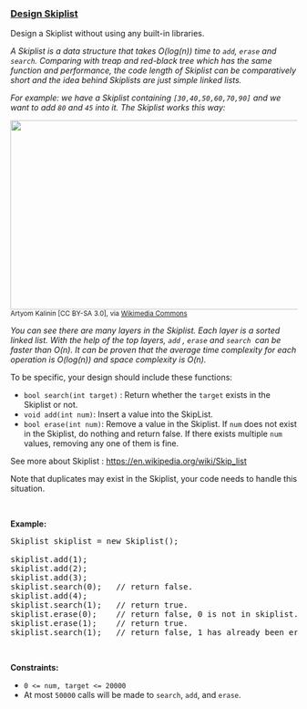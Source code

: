 ### [Design Skiplist](https://leetcode.com/problems/design-skiplist)

<p>Design a Skiplist without using any built-in libraries.</p>

<p><em>A Skiplist is a data structure that takes&nbsp;O(log(n)) time&nbsp;to <code>add</code>, <code>erase</code> and <code>search</code>. Comparing with treap and red-black tree which has the same function and performance, the code length of Skiplist can be&nbsp;comparatively short and the idea behind Skiplists are just simple linked lists.</em></p>

<p><em>For example:&nbsp;we have a Skiplist containing <code>[30,40,50,60,70,90]</code> and we want to add <code>80</code> and <code>45</code> into it. The&nbsp;Skiplist works this way:</em></p>

<p><img alt="" src="https://assets.leetcode.com/uploads/2019/09/27/1506_skiplist.gif" style="width: 960px; height: 332px;" /><br />
<small>Artyom Kalinin [CC BY-SA 3.0], via <a href="https://commons.wikimedia.org/wiki/File:Skip_list_add_element-en.gif" target="_blank" title="Artyom Kalinin [CC BY-SA 3.0 (https://creativecommons.org/licenses/by-sa/3.0)], via Wikimedia Commons">Wikimedia Commons</a></small></p>

<p><em>You can see there are many layers in the Skiplist. Each layer is a sorted linked list. With the help of the top layers, <code>add</code>&nbsp;,&nbsp;<code>erase</code>&nbsp;and <code>search&nbsp;</code>can be faster than O(n).&nbsp;It can be proven&nbsp;that the average time complexity for each operation is O(log(n)) and space complexity is O(n).</em></p>

<p>To be specific, your design should include these functions:</p>

<ul>
	<li><code>bool search(int target)</code> : Return whether&nbsp;the <code>target</code> exists in the Skiplist&nbsp;or not.</li>
	<li><code>void add(int num)</code>:&nbsp;Insert a value into the SkipList.&nbsp;</li>
	<li><code>bool erase(int num)</code>: Remove a value in&nbsp;the Skiplist.&nbsp;If <code>num</code>&nbsp;does not exist in the Skiplist, do nothing and return false. If there exists multiple <code>num</code> values, removing&nbsp;any one of them is fine.</li>
</ul>

<p>See more about Skiplist :&nbsp;<a href="https://en.wikipedia.org/wiki/Skip_list" target="_blank">https://en.wikipedia.org/wiki/Skip_list</a></p>

<p>Note that duplicates may exist in the Skiplist, your code needs to handle this situation.</p>

<p>&nbsp;</p>

<p><b>Example:</b></p>

<pre>
Skiplist skiplist = new Skiplist();

skiplist.add(1);
skiplist.add(2);
skiplist.add(3);
skiplist.search(0);   // return false.
skiplist.add(4);
skiplist.search(1);   // return true.
skiplist.erase(0);    // return false, 0 is not in skiplist.
skiplist.erase(1);    // return true.
skiplist.search(1);   // return false, 1 has already been erased.</pre>

<p>&nbsp;</p>
<p><strong>Constraints:</strong></p>

<ul>
	<li><code>0 &lt;= num, target&nbsp;&lt;= 20000</code></li>
	<li>At most <code>50000</code>&nbsp;calls will be made to <code>search</code>, <code>add</code>, and <code>erase</code>.</li>
</ul>